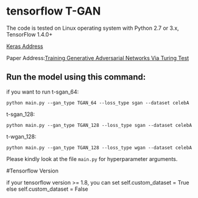 tensorflow T-GAN
======================================================

The code is tested on Linux operating system with Python 2.7 or 3.x, TensorFlow 1.4.0+

[Keras Address](https://github.com/bojone/T-GANs)

Paper Address:[Training Generative Adversarial Networks Via Turing Test](https://arxiv.org/abs/1810.10948)

Run the model using this command:
-------------------------------------
if you want to run t-sgan_64:

	python main.py --gan_type TGAN_64 --loss_type sgan --dataset celebA

t-sgan_128:

    python main.py --gan_type TGAN_128 --loss_type sgan --dataset celebA
    
t-wgan_128:
    
    python main.py --gan_type TGAN_128 --loss_type wgan --dataset celebA

Please kindly look at the file `main.py` for hyperparameter arguments.

#Tensorflow Version

if your tensorflow version >= 1.8, you can set self.custom_dataset = True else self.custom_dataset = False
